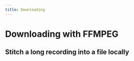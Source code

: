 ```yaml
---
title: Downloading
---
```


# Downloading with FFMPEG

## Stitch a long recording into a file locally
